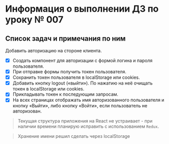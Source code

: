 # Информация о выполнении ДЗ по уроку № 007

## Список задач и примечания по ним

Добавить авторизацию на стороне клиента.

- [x] Создать компонент для авторизации с формой логина и пароля пользователя.
- [x] При отправке формы получить токен пользователя.
- [x] Сохранить токен пользователя в localStorage или cookies.
- [x] Добавить кнопку logout («выйти»). По нажатию на неё очищать токен в localStorage или cookies.
- [x] Прикладывать токен к последующим запросам.
- [x] На всех страницах отображать имя авторизованного пользователя и кнопку «Выйти», либо кнопку «Войти», если
  пользователь не авторизован.

> Текущая структура приложения на React не устраивает - при наличии
> времени планирую исправить с использованием `Redux`.

> Хранение имени решил сделать через localStorage
